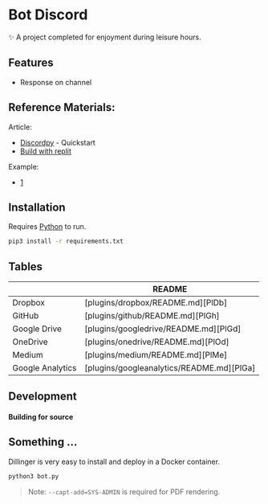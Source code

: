 # Bot Discord

✨  A project completed for enjoyment during leisure hours.

## Features

- Response on channel

## Reference Materials:

Article:
- [Discordpy](https://discordpy.readthedocs.io/en/latest/quickstart.html) - Quickstart
- [Build with replit](https://docs.replit.com/tutorials/python/build-basic-discord-bot-python)

Example:
- [1](https://www.pragnakalp.com/create-discord-bot-using-python-tutorial-with-examples/)

## Installation

Requires [Python](link) to run.

```sh
pip3 install -r requirements.txt
```

## Tables

|  | README |
| ------ | ------ |
| Dropbox | [plugins/dropbox/README.md][PlDb] |
| GitHub | [plugins/github/README.md][PlGh] |
| Google Drive | [plugins/googledrive/README.md][PlGd] |
| OneDrive | [plugins/onedrive/README.md][PlOd] |
| Medium | [plugins/medium/README.md][PlMe] |
| Google Analytics | [plugins/googleanalytics/README.md][PlGa] |

## Development

#### Building for source

## Something ...

Dillinger is very easy to install and deploy in a Docker container.

```sh
python3 bot.py
```

> Note: `--capt-add=SYS-ADMIN` is required for PDF rendering.


